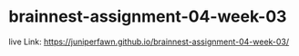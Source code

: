 # brainnest-assignment-04-week-03

live Link: https://juniperfawn.github.io/brainnest-assignment-04-week-03/
